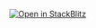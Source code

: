 [![Open in StackBlitz](https://developer.stackblitz.com/img/open_in_stackblitz.svg)](https://stackblitz.com/github/dictybase-playground/image-component-demo/tree/feat/resize?file=src/Image.tsx)
